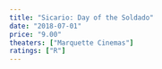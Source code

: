 ```yaml
---
title: "Sicario: Day of the Soldado"
date: "2018-07-01"
price: "9.00"
theaters: ["Marquette Cinemas"]
ratings: ["R"]
---
```

